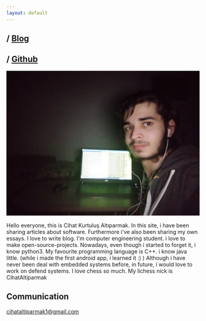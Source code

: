 ```yaml
---
layout: default
---
```


## / [Blog](/blog) 
## / [Github](https://github.com/CihatAltiparmak)
![](/pp.jpg)

Hello everyone, this is Cihat Kurtuluş Altıparmak. In this site, i have been sharing articles about software. 
Furthermore i've also been sharing my own essays. I love to write blog. 
I'm computer engineering student. i love to make open-source-projects. 
Nowadays, even though i started to forget it, i know python3. My favourite programming language is C++. i know java little. (while i made the first android app, i learned it :) ) 
Although i have never been deal with embedded systems before, in future, i would love to work on defend systems.
I love chess so much. My lichess nick is CihatAltiparmak

## Communication
cihataltiparmak1@gmail.com


